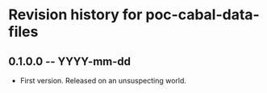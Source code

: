 # Revision history for poc-cabal-data-files

## 0.1.0.0 -- YYYY-mm-dd

* First version. Released on an unsuspecting world.
